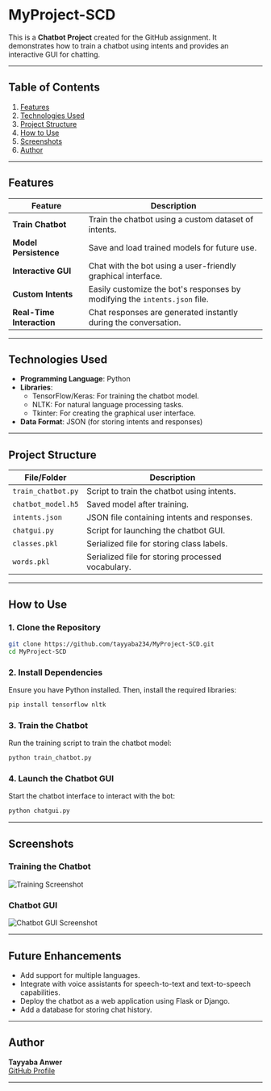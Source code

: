 
# **MyProject-SCD**

This is a **Chatbot Project** created for the GitHub assignment. It demonstrates how to train a chatbot using intents and provides an interactive GUI for chatting.

---

## **Table of Contents**
1. [Features](#features)
2. [Technologies Used](#technologies-used)
3. [Project Structure](#project-structure)
4. [How to Use](#how-to-use)
5. [Screenshots](#screenshots)
6. [Author](#author)

---

## **Features**
| Feature                  | Description                                                                 |
|--------------------------|-----------------------------------------------------------------------------|
| **Train Chatbot**        | Train the chatbot using a custom dataset of intents.                       |
| **Model Persistence**    | Save and load trained models for future use.                               |
| **Interactive GUI**      | Chat with the bot using a user-friendly graphical interface.               |
| **Custom Intents**       | Easily customize the bot's responses by modifying the `intents.json` file. |
| **Real-Time Interaction**| Chat responses are generated instantly during the conversation.            |

---

## **Technologies Used**
- **Programming Language**: Python
- **Libraries**:
  - TensorFlow/Keras: For training the chatbot model.
  - NLTK: For natural language processing tasks.
  - Tkinter: For creating the graphical user interface.
- **Data Format**: JSON (for storing intents and responses)

---

## **Project Structure**
| File/Folder        | Description                                       |
|--------------------|---------------------------------------------------|
| `train_chatbot.py` | Script to train the chatbot using intents.        |
| `chatbot_model.h5` | Saved model after training.                       |
| `intents.json`     | JSON file containing intents and responses.       |
| `chatgui.py`       | Script for launching the chatbot GUI.             |
| `classes.pkl`      | Serialized file for storing class labels.         |
| `words.pkl`        | Serialized file for storing processed vocabulary. |

---

## **How to Use**

### **1. Clone the Repository**
```bash
git clone https://github.com/tayyaba234/MyProject-SCD.git
cd MyProject-SCD
```

### **2. Install Dependencies**
Ensure you have Python installed. Then, install the required libraries:
```bash
pip install tensorflow nltk
```

### **3. Train the Chatbot**
Run the training script to train the chatbot model:
```bash
python train_chatbot.py
```

### **4. Launch the Chatbot GUI**
Start the chatbot interface to interact with the bot:
```bash
python chatgui.py
```

---

## **Screenshots**

### **Training the Chatbot**
![Training Screenshot](https://via.placeholder.com/800x400?text=Training+Chatbot)

### **Chatbot GUI**
![Chatbot GUI Screenshot](https://via.placeholder.com/800x400?text=Chatbot+GUI)

---

## **Future Enhancements**
- Add support for multiple languages.
- Integrate with voice assistants for speech-to-text and text-to-speech capabilities.
- Deploy the chatbot as a web application using Flask or Django.
- Add a database for storing chat history.

---

## **Author**
**Tayyaba Anwer**  
[GitHub Profile](https://github.com/tayyaba234)

---
